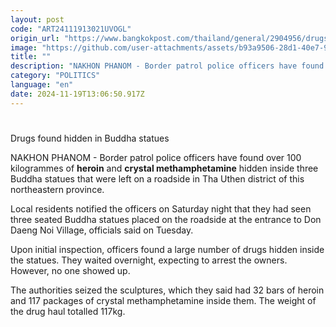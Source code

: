```yaml
---
layout: post
code: "ART24111913021UVOGL"
origin_url: "https://www.bangkokpost.com/thailand/general/2904956/drugs-found-hidden-in-buddha-statues"
image: "https://github.com/user-attachments/assets/b93a9506-28d1-40e7-92ff-ba0940f82e7f"
title: ""
description: "NAKHON PHANOM - Border patrol police officers have found over 100 kilogrammes of  heroin  and  crystal methamphetamine  hidden inside three Buddha statues that were left on a roadside in Tha Uthen district of this northeastern province."
category: "POLITICS"
language: "en"
date: 2024-11-19T13:06:50.917Z
---
```


# 

Drugs found hidden in Buddha statues

NAKHON PHANOM - Border patrol police officers have found over 100 kilogrammes of **heroin** and **crystal methamphetamine** hidden inside three Buddha statues that were left on a roadside in Tha Uthen district of this northeastern province.

Local residents notified the officers on Saturday night that they had seen three seated Buddha statues placed on the roadside at the entrance to Don Daeng Noi Village, officials said on Tuesday.

Upon initial inspection, officers found a large number of drugs hidden inside the statues. They waited overnight, expecting to arrest the owners. However, no one showed up.

The authorities seized the sculptures, which they said had 32 bars of heroin and 117 packages of crystal methamphetamine inside them. The weight of the drug haul totalled 117kg.